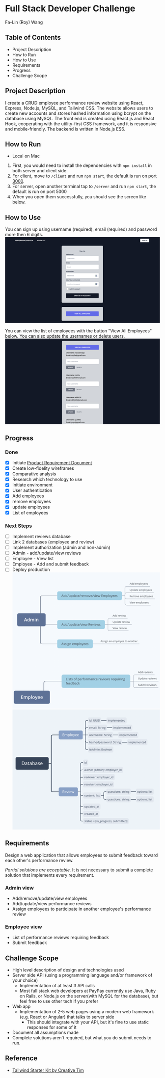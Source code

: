 # Full Stack Developer Challenge
Fa-Lin (Roy) Wang

## Table of Contents
- Project Description
- How to Run
- How to Use
- Requirements
- Progress
- Challenge Scope

## Project Description
I create a CRUD employee performance review website using React, Express, Node.js, MySQL, and Tailwind CSS. The website allows users to create new accounts and stores hashed information using bcrypt on the database using MySQL. The front end is created using React.js and React Hook, cooperating with the utility-first CSS framework, and it is responsive and mobile-friendly. The backend is written in Node.js ES6.

## How to Run
- Local on Mac
1. First, you would need to install the dependencies with `npm install` in both server and client side.
2. For client, move to `/client` and run `npm start`, the default is run on [port 3000](http://localhost:3000/).
3. For server, open another terminal tap to `/server` and run `npm start`, the default is run on port 5000
4. When you open them successfully, you should see the screen like below.

## How to Use
You can sign up using username (required), email (required) and password more then 6 digits.
![](assets/signup.png)

You can view the list of employees with the button "View All Employees" below.
You can also update the usernames or delete users.
![](assets/view.png)


## Progress
### Done
 - [x] Initiate [Product Requirement Document](assets/PerfomanceReview_PRD.docx)
 - [x] Create low-fidelity wireframes
 - [x] Comparative analysis
 - [x] Research which technology to use
 - [x] Initiate environment
 - [x] User authentication
 - [x] Add employees
 - [x] remove employees
 - [x] update employees
 - [x] List of employees

### Next Steps
 - [ ] Implement reviews database
 - [ ] Link 2 databases (employee and review)
 - [ ] Implement authorization (admin and non-admin)
 - [ ] Admin - add/update/view reviews
 - [ ] Employee - View list
 - [ ] Employee - Add and submit feedback
 - [ ] Deploy production
![](assets/tasks.png)
![](assets/database.png)

## Requirements
Design a web application that allows employees to submit feedback toward each other's performance review.

*Partial solutions are acceptable.*  It is not necessary to submit a complete solution that implements every requirement.
### Admin view
* Add/remove/update/view employees
* Add/update/view performance reviews
* Assign employees to participate in another employee's performance review

### Employee view
* List of performance reviews requiring feedback
* Submit feedback



## Challenge Scope
* High level description of design and technologies used
* Server side API (using a programming language and/or framework of your choice)
  * Implementation of at least 3 API calls
  * Most full stack web developers at PayPay currently use Java, Ruby on Rails, or Node.js on the server(with MySQL for the database), but feel free to use other tech if you prefer
* Web app
  * Implementation of 2-5 web pages using a modern web framework (e.g. React or Angular) that talks to server side
    * This should integrate with your API, but it's fine to use static responses for some of it 
* Document all assumptions made
* Complete solutions aren't required, but what you do submit needs to run.

## Reference
- [Tailwind Starter Kit by Creative Tim](https://www.creative-tim.com)
